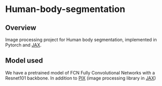 # Human-body-segmentation
## Overview
Image processing project for Human body segmentation, implemented in Pytorch and [JAX](https://github.com/google/jax).

## **Model used**

We have a pretrained model of FCN Fully Convolutional Networks with a Resnet101 backbone.
In addition to [PIX](https://github.com/deepmind/dm_pix/tree/a75741220b8c3ead32ff3e9d7d38eb315d5f0ed9) (image processing library in [JAX](https://github.com/google/jax))
